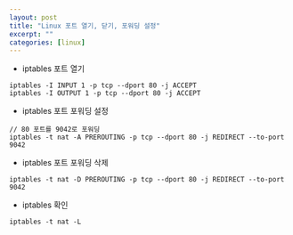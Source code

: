 ```yaml
---
layout: post
title: "Linux 포트 열기, 닫기, 포워딩 설정"
excerpt: ""
categories: [linux]
---
```


- iptables 포트 열기

```
iptables -I INPUT 1 -p tcp --dport 80 -j ACCEPT
iptables -I OUTPUT 1 -p tcp --dport 80 -j ACCEPT
```

- iptables 포트 포워딩 설정

```
// 80 포트를 9042로 포워딩
iptables -t nat -A PREROUTING -p tcp --dport 80 -j REDIRECT --to-port 9042
```

- iptables 포트 포워딩 삭제

```
iptables -t nat -D PREROUTING -p tcp --dport 80 -j REDIRECT --to-port 9042
```

- iptables 확인

```
iptables -t nat -L
```
